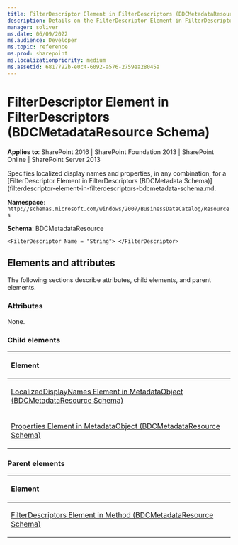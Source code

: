 ```yaml
---
title: FilterDescriptor Element in FilterDescriptors (BDCMetadataResource Schema)
description: Details on the FilterDescriptor Element in FilterDescriptors (BDCMetadataResource Schema)
manager: soliver
ms.date: 06/09/2022
ms.audience: Developer
ms.topic: reference
ms.prod: sharepoint
ms.localizationpriority: medium
ms.assetid: 6817792b-e0c4-6092-a576-2759ea28045a
---
```


# FilterDescriptor Element in FilterDescriptors (BDCMetadataResource Schema)

**Applies to**: SharePoint 2016 | SharePoint Foundation 2013 | SharePoint Online | SharePoint Server 2013

Specifies localized display names and properties, in any combination, for a [FilterDescriptor Element in FilterDescriptors (BDCMetadata Schema)](filterdescriptor-element-in-filterdescriptors-bdcmetadata-schema.md.

**Namespace**: `http://schemas.microsoft.com/windows/2007/BusinessDataCatalog/Resources`

**Schema**: BDCMetadataResource

```
<FilterDescriptor Name = "String"> </FilterDescriptor>
```

## Elements and attributes

The following sections describe attributes, child elements, and parent elements.

### Attributes

None.

### Child elements

<table>
<colgroup>
<col width="100%" />
</colgroup>
<thead>
<tr class="header">
<th align="left"><p>Element</p></th>
</tr>
</thead>
<tbody>
<tr class="odd">
<td align="left"><p><a href="localizeddisplaynames-element-in-metadataobject-bdcmetadataresource-schema.md">LocalizedDisplayNames Element in MetadataObject (BDCMetadataResource Schema)</a></p></td>
</tr>
<tr class="even">
<td align="left"><p><a href="properties-element-in-metadataobject-bdcmetadataresource-schema.md">Properties Element in MetadataObject (BDCMetadataResource Schema)</a></p></td>
</tr>
</tbody>
</table>

### Parent elements

<table>
<colgroup>
<col width="100%" />
</colgroup>
<thead>
<tr class="header">
<th align="left"><p>Element</p></th>
</tr>
</thead>
<tbody>
<tr class="odd">
<td align="left"><p><a href="filterdescriptors-element-in-method-bdcmetadataresource-schema.md">FilterDescriptors Element in Method (BDCMetadataResource Schema)</a></p></td>
</tr>
</tbody>
</table>








